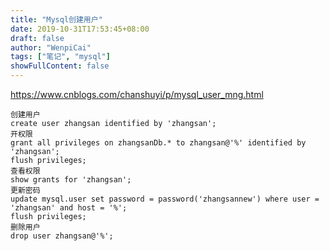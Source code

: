 ```yaml
---
title: "Mysql创建用户"
date: 2019-10-31T17:53:45+08:00
draft: false
author: "WenpiCai"
tags: ["笔记", "mysql"]
showFullContent: false
---
```


https://www.cnblogs.com/chanshuyi/p/mysql_user_mng.html

```mysql
创建用户
create user zhangsan identified by 'zhangsan';
开权限
grant all privileges on zhangsanDb.* to zhangsan@'%' identified by 'zhangsan';
flush privileges;
查看权限
show grants for 'zhangsan';
更新密码
update mysql.user set password = password('zhangsannew') where user = 'zhangsan' and host = '%';
flush privileges;
删除用户
drop user zhangsan@'%';
```

